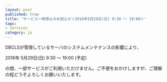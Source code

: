 ```yaml
---
layout: post
published: true
title: 'サービス一時停止のお知らせ＜2016年5月29日(日) 9:30 〜 19:00＞'
tags:
- services
category: ja
---
```

DBCLSが管理しているサーバのシステムメンテナンスの影響により、
 
2016年 5月29日(日) 9:30 ～ 19:00 (予定)
 
の間、一部サービスがご利用いただけません。ご不便をおかけしますが、ご理解の程どうぞよろしくお願いいたします。